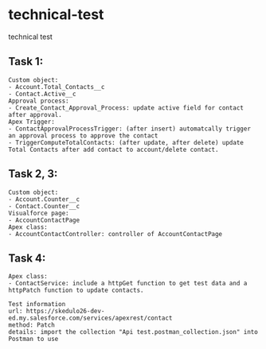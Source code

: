 # technical-test
technical test 

## Task 1:
    Custom object: 
    - Account.Total_Contacts__c
    - Contact.Active__c
    Approval process: 
    - Create_Contact_Approval_Process: update active field for contact after approval.
    Apex Trigger:
    - ContactApprovalProcessTrigger: (after insert) automatcally trigger an approval process to approve the contact
    - TriggerComputeTotalContacts: (after update, after delete) update Total Contacts after add contact to account/delete contact.
    
## Task 2, 3:
    Custom object:
    - Account.Counter__c
    - Contact.Counter__c 
    Visualforce page:
    - AccountContactPage
    Apex class:
    - AccountContactController: controller of AccountContactPage

## Task 4:
    Apex class:
    - ContactService: include a httpGet function to get test data and a httpPatch function to update contacts.

    Test information
    url: https://skedulo26-dev-ed.my.salesforce.com/services/apexrest/contact
    method: Patch
    details: import the collection "Api test.postman_collection.json" into Postman to use

